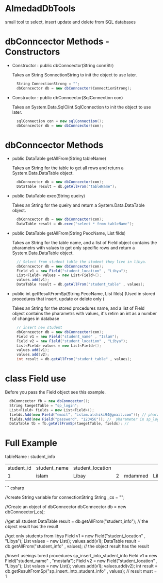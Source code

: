 # AlmedadDbTools
small tool to select, insert update and delete from SQL databases

# dbConncector Methods - Constructors
<ul>
  <li>
    Constructor : public dbConncector(String connStr)
    <p>Takes an String SonnectionString to init the object to use later.<p>
    
``` csharp
  String ConnectionStrong = "";
  dbConncector db = new dbConncector(ConnectionStrong);
```
    
</li>
<li>
        Constructor : public dbConncector(SqlConnection con)
<p>Takes an System.Data.SqlClint.SqlConnection to init the object to use later.<p>
  
``` csharp
  sqlConnection con = new sqlConnection();
  dbConncector db = new dbConncector(con);
```
    
  </li>
</ul>

# dbConncector Methods
<ul>
<li>
public DataTable getAllFrom(String tableName)
<p>Takes an String for the table to get all rows and return a System.Data.DataTable object.<p>
  
``` csharp
  dbConncector db = new dbConncector(con);
  DataTable result = db.getAllFrom("tableName");
```
    
  </li>
  <li>
    public DataTable exec(String queiry)
    <p>Takes an String for the queiry and return a System.Data.DataTable object.<p>
    
``` csharp
  dbConncector db = new dbConncector(con);
  DataTable result = db.exec("select * from tableName");
```
    
  </li>
  <li>
    public DataTable getAllFrom(String PeocName, List<Field> filds)
    <p>Takes an String for the table name, and a list of Field object contains the pharametrs with values to get only specific rows and return a System.Data.DataTable object.<p>
    
``` csharp
  // Select from student table the student they live in libya.
  dbConncector db = new dbConncector(con);
  Field v1 = new Field("student_location" , "Libya");
  List<Field> values = new List<Field>();
  values.add(v1);
  DataTable result = db.getAllFrom("student_table" , values);
```
    
  </li>
  <li>
    public int getResultFromSp(String PeocName, List<Field> filds) (Used in stored procedures that insert, update or delete only )
    <p>Takes an String for the stored procedures name, and a list of Field object contains the pharametrs with values, it's retirn an int as a number of changes in database <p>
  
``` csharp
  // insert new student
  dbConncector db = new dbConncector(con);
  Field v1 = new Field("student_name" , "Islam");
  Field v2 = new Field("student_location" , "Libya");
  List<Field> values = new List<Field>();
  values.add(v1);
  values.add(v2);
  int result = db.getAllFrom("student_table" , values);
```
</li>
</ul>

# class Field use
Before you pass the Field object see this example.

``` csharp
  dbConncector fb = new dbConncector();
  String taegetTable = "sp_login";
  List<Field> fields = new List<Field>();
  fields.Add(new Field("email", "islam.alshiki94@gmail.com")); // pharameter in sp_login  stored procedures
  fields.Add(new Field("password", "123456")); //  pharameter in sp_login  stored procedures
  DataTable tb = fb.getAllFromSp(taegetTable, fields); // 
```


# Full Example
tableName : student_info
<table>
  <tr>
    <td>
      student_id
    </td>
    <td>
      student_name
    </td>
    <td>
      student_location
    </td>
  </tr>
  <tr>
    <td>
      1
    </td>
    <td>
      islam
    </td>
    <td>
      Libay
    </td>
    <td>
      2
    </td>
    <td>
      mdammed
    </td>
    <td>
      Libay
    </td>
    <td>
      3
    </td>
    <td>
      ahmed
    </td>
    <td>
      Egypt
    </td>
  </tr>
</table>
``` csharp
  
  //create String variable for connectionString
  String _cs = "";
  
  //Create an object of dbConncector
  dbConncector db = new dbConncector(_cs);
  
  //get all student
  DataTable result = db.getAllFrom("student_info");
  // the object result has the result
    
  //get only students from libya
  Field v1 = new Field("student_location" , "Libya");
  List<Field> values = new List<Field>();
  values.add(v1);
  DataTable result = db.getAllFrom("student_info" , values);
  // the object result has the result
  
  //insert useings tored procedures sp_insert_into_student_info
  Field v1 = new Field("student_name" , "mostafa");
  Field v2 = new Field("student_location" , "Libya");
  List<Field> values = new List<Field>();
  values.add(v1);
  values.add(v2);
  int result = db.getResultFromSp("sp_insert_into_student_info" , values);
  // result must = 1
  
```
